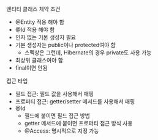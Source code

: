 엔티티 클래스 제약 조건

* @Entity 적용 해야 함
* @Id 적용 해야 함
* 인자 없는 기본 생성자 필요
* 기본 생성자는 public이나 protected여야 함
  * 스펙상은 그런데, Hibernate의 경우 private도 사용 가능
* 최상위 클래스여야 함
* final이면 안됨

접근 타입

* 필드 접근: 필드 값을 사용해서 매핑
* 프로퍼티 접근: getter/setter 메서드를 사용해서 매핑
* @Id
  * 필드에 붙이면 필드 접근 방법
  * getter 메서드에 붙이면 프로퍼티 접근 방식 사용
  * @Access: 명시적으로 지정 가능